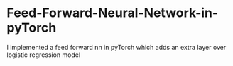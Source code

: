 # Feed-Forward-Neural-Network-in-pyTorch
I implemented a feed forward nn in pyTorch which adds an extra layer over logistic regression model

